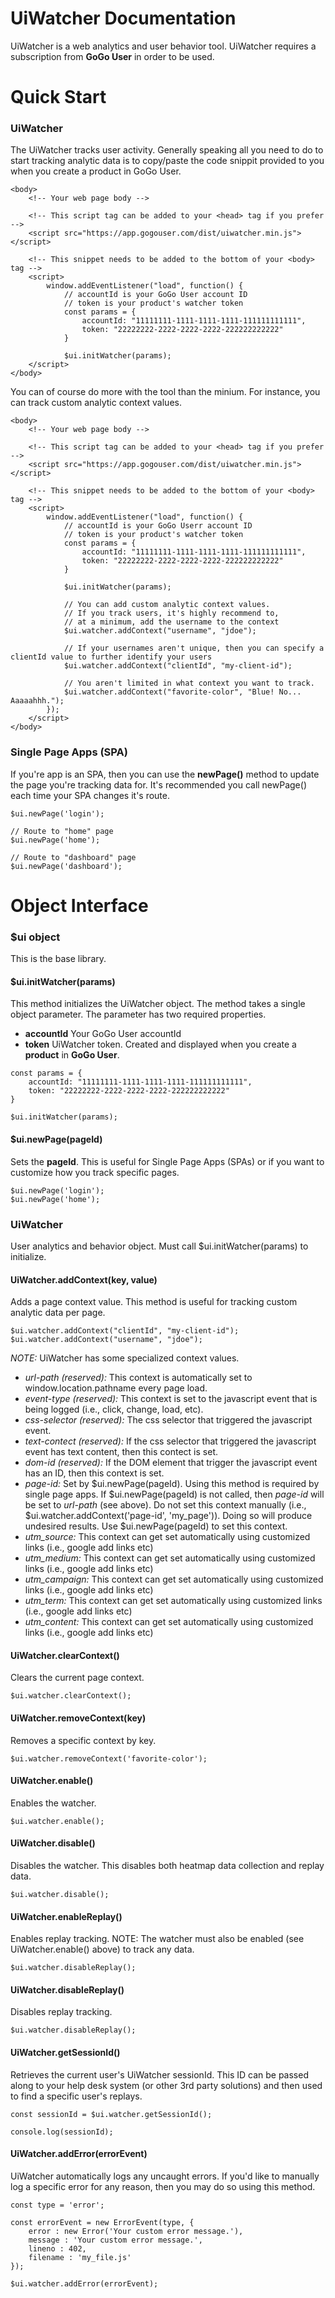# UiWatcher Documentation

UiWatcher is a web analytics and user behavior tool. UiWatcher requires a subscription from **GoGo User** in order to be used.

# Quick Start

### UiWatcher
The UiWatcher tracks user activity. Generally speaking all you need to do to start tracking analytic data is to copy/paste the code snippit provided to you when you create a product in GoGo User.
```
<body>
    <!-- Your web page body -->

    <!-- This script tag can be added to your <head> tag if you prefer -->
    <script src="https://app.gogouser.com/dist/uiwatcher.min.js"></script>

    <!-- This snippet needs to be added to the bottom of your <body> tag -->
    <script>
        window.addEventListener("load", function() {
            // accountId is your GoGo User account ID
            // token is your product's watcher token
            const params = {
                accountId: "11111111-1111-1111-1111-111111111111",
                token: "22222222-2222-2222-2222-222222222222"
            }

            $ui.initWatcher(params);
    </script>
</body>
```

You can of course do more with the tool than the minium. For instance, you can track custom analytic context values.
```
<body>
    <!-- Your web page body -->

    <!-- This script tag can be added to your <head> tag if you prefer -->
    <script src="https://app.gogouser.com/dist/uiwatcher.min.js"></script>

    <!-- This snippet needs to be added to the bottom of your <body> tag -->
    <script>
        window.addEventListener("load", function() {
            // accountId is your GoGo Userr account ID
            // token is your product's watcher token
            const params = {
                accountId: "11111111-1111-1111-1111-111111111111",
                token: "22222222-2222-2222-2222-222222222222"
            }

            $ui.initWatcher(params);

            // You can add custom analytic context values.
            // If you track users, it's highly recommend to,
            // at a minimum, add the username to the context
            $ui.watcher.addContext("username", "jdoe");

            // If your usernames aren't unique, then you can specify a clientId value to further identify your users
            $ui.watcher.addContext("clientId", "my-client-id");

            // You aren't limited in what context you want to track.
            $ui.watcher.addContext("favorite-color", "Blue! No... Aaaaahhh.");
        });
    </script>
</body>
```

### Single Page Apps (SPA)

If you're app is an SPA, then you can use the **newPage()** method to update the page you're tracking data for. It's recommended you call newPage() each time your SPA changes it's route.

```
$ui.newPage('login');

// Route to "home" page
$ui.newPage('home');

// Route to "dashboard" page
$ui.newPage('dashboard');
```

# Object Interface

### $ui object
This is the base library.


#### $ui.initWatcher(params)
This method initializes the UiWatcher object. The method takes a single object parameter. The parameter has two required properties.

* **accountId** Your GoGo User accountId
* **token** UiWatcher token. Created and displayed when you create a **product** in **GoGo User**.

```
const params = {
    accountId: "11111111-1111-1111-1111-111111111111",
    token: "22222222-2222-2222-2222-222222222222"
}

$ui.initWatcher(params);
```

#### $ui.newPage(pageId)
Sets the **pageId**. This is useful for Single Page Apps (SPAs) or if you want to customize how you track specific pages.

```
$ui.newPage('login');
$ui.newPage('home');
```

### UiWatcher
User analytics and behavior object. Must call $ui.initWatcher(params) to initialize.

#### UiWatcher.addContext(key, value)
Adds a page context value. This method is useful for tracking custom analytic data per page.

```
$ui.watcher.addContext("clientId", "my-client-id");
$ui.watcher.addContext("username", "jdoe");
```

*NOTE:* UiWatcher has some specialized context values.

 * *url-path (reserved):* This context is automatically set to window.location.pathname every page load.
 * *event-type (reserved):* This context is set to the javascript event that is being logged (i.e., click, change, load, etc).
 * *css-selector (reserved):* The css selector that triggered the javascript event.
 * *text-contect (reserved):* If the css selector that triggered the javascript event has text content, then this contect is set.
 * *dom-id (reserved):* If the DOM element that trigger the javascript event has an ID, then this context is set.
 * *page-id:* Set by $ui.newPage(pageId). Using this method is required by single page apps. If $ui.newPage(pageId) is not called, then *page-id* will be set to *url-path* (see above). Do not set this context manually (i.e., $ui.watcher.addContext('page-id', 'my_page')). Doing so will produce undesired results. Use $ui.newPage(pageId) to set this context.
 * *utm_source:* This context can get set automatically using customized links (i.e., google add links etc)
 * *utm_medium:* This context can get set automatically using customized links (i.e., google add links etc)
 * *utm_campaign:* This context can get set automatically using customized links (i.e., google add links etc)
 * *utm_term:* This context can get set automatically using customized links (i.e., google add links etc)
 * *utm_content:* This context can get set automatically using customized links (i.e., google add links etc)

#### UiWatcher.clearContext()
Clears the current page context.
```
$ui.watcher.clearContext();
```

#### UiWatcher.removeContext(key)
Removes a specific context by key.
```
$ui.watcher.removeContext('favorite-color');
```

#### UiWatcher.enable()
Enables the watcher.
```
$ui.watcher.enable();
```

#### UiWatcher.disable()
Disables the watcher. This disables both heatmap data collection and replay data.
```
$ui.watcher.disable();
```

#### UiWatcher.enableReplay()
Enables replay tracking. NOTE: The watcher must also be enabled (see UiWatcher.enable() above) to track any data.
```
$ui.watcher.disableReplay();
```

#### UiWatcher.disableReplay()
Disables replay tracking.
```
$ui.watcher.disableReplay();
```

#### UiWatcher.getSessionId()
Retrieves the current user's UiWatcher sessionId. This ID can be passed along to your help desk system (or other 3rd party solutions) and then used to find a specific user's replays.
```
const sessionId = $ui.watcher.getSessionId();

console.log(sessionId);
```

#### UiWatcher.addError(errorEvent)
UiWatcher automatically logs any uncaught errors. If you'd like to manually log a specific error for any reason, then you may do so using this method.
```
const type = 'error';

const errorEvent = new ErrorEvent(type, {
    error : new Error('Your custom error message.'),
    message : 'Your custom error message.',
    lineno : 402,
    filename : 'my_file.js'
});

$ui.watcher.addError(errorEvent);
```

